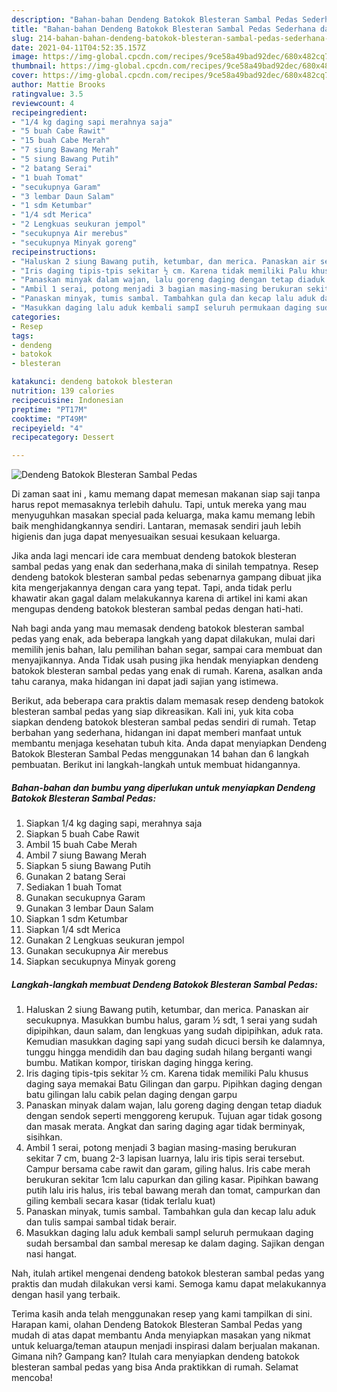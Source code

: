 ```yaml
---
description: "Bahan-bahan Dendeng Batokok Blesteran Sambal Pedas Sederhana dan Mudah Dibuat"
title: "Bahan-bahan Dendeng Batokok Blesteran Sambal Pedas Sederhana dan Mudah Dibuat"
slug: 214-bahan-bahan-dendeng-batokok-blesteran-sambal-pedas-sederhana-dan-mudah-dibuat
date: 2021-04-11T04:52:35.157Z
image: https://img-global.cpcdn.com/recipes/9ce58a49bad92dec/680x482cq70/dendeng-batokok-blesteran-sambal-pedas-foto-resep-utama.jpg
thumbnail: https://img-global.cpcdn.com/recipes/9ce58a49bad92dec/680x482cq70/dendeng-batokok-blesteran-sambal-pedas-foto-resep-utama.jpg
cover: https://img-global.cpcdn.com/recipes/9ce58a49bad92dec/680x482cq70/dendeng-batokok-blesteran-sambal-pedas-foto-resep-utama.jpg
author: Mattie Brooks
ratingvalue: 3.5
reviewcount: 4
recipeingredient:
- "1/4 kg daging sapi merahnya saja"
- "5 buah Cabe Rawit"
- "15 buah Cabe Merah"
- "7 siung Bawang Merah"
- "5 siung Bawang Putih"
- "2 batang Serai"
- "1 buah Tomat"
- "secukupnya Garam"
- "3 lembar Daun Salam"
- "1 sdm Ketumbar"
- "1/4 sdt Merica"
- "2 Lengkuas seukuran jempol"
- "secukupnya Air merebus"
- "secukupnya Minyak goreng"
recipeinstructions:
- "Haluskan 2 siung Bawang putih, ketumbar, dan merica. Panaskan air secukupnya. Masukkan bumbu halus, garam ½ sdt, 1 serai yang sudah dipipihkan, daun salam, dan lengkuas yang sudah dipipihkan, aduk rata. Kemudian masukkan daging sapi yang sudah dicuci bersih ke dalamnya, tunggu hingga mendidih dan bau daging sudah hilang berganti wangi bumbu. Matikan kompor, tiriskan daging hingga kering."
- "Iris daging tipis-tpis sekitar ½ cm. Karena tidak memiliki Palu khusus daging saya memakai Batu Gilingan dan garpu. Pipihkan daging dengan batu gilingan lalu cabik pelan daging dengan garpu"
- "Panaskan minyak dalam wajan, lalu goreng daging dengan tetap diaduk dengan sendok seperti menggoreng kerupuk. Tujuan agar tidak gosong dan masak merata. Angkat dan saring daging agar tidak berminyak, sisihkan."
- "Ambil 1 serai, potong menjadi 3 bagian masing-masing berukuran sekitar 7 cm, buang 2-3 lapisan luarnya, lalu iris tipis serai tersebut. Campur bersama cabe rawit dan garam, giling halus. Iris cabe merah berukuran sekitar 1cm lalu capurkan dan giling kasar. Pipihkan bawang putih lalu iris halus, iris tebal bawang merah dan tomat, campurkan dan giling kembali secara kasar (tidak terlalu kuat)"
- "Panaskan minyak, tumis sambal. Tambahkan gula dan kecap lalu aduk dan tulis sampai sambal tidak berair."
- "Masukkan daging lalu aduk kembali sampI seluruh permukaan daging sudah bersambal dan sambal meresap ke dalam daging. Sajikan dengan nasi hangat."
categories:
- Resep
tags:
- dendeng
- batokok
- blesteran

katakunci: dendeng batokok blesteran 
nutrition: 139 calories
recipecuisine: Indonesian
preptime: "PT17M"
cooktime: "PT49M"
recipeyield: "4"
recipecategory: Dessert

---
```



![Dendeng Batokok Blesteran Sambal Pedas](https://img-global.cpcdn.com/recipes/9ce58a49bad92dec/680x482cq70/dendeng-batokok-blesteran-sambal-pedas-foto-resep-utama.jpg)

Di zaman  saat ini , kamu memang dapat memesan makanan siap saji tanpa harus repot memasaknya terlebih dahulu. Tapi, untuk mereka yang mau menyuguhkan masakan special pada keluarga, maka kamu memang lebih baik menghidangkannya sendiri. Lantaran, memasak sendiri jauh lebih higienis dan juga dapat menyesuaikan sesuai kesukaan keluarga.

Jika anda lagi mencari ide cara membuat dendeng batokok blesteran sambal pedas yang enak dan sederhana,maka di sinilah tempatnya. Resep dendeng batokok blesteran sambal pedas  sebenarnya gampang dibuat jika kita mengerjakannya dengan cara yang tepat. Tapi, anda tidak perlu khawatir akan gagal dalam melakukannya 
karena di artikel ini kami akan mengupas dendeng batokok blesteran sambal pedas dengan hati-hati.  



Nah bagi anda yang mau memasak dendeng batokok blesteran sambal pedas yang enak, ada beberapa langkah yang dapat dilakukan, mulai dari memilih jenis bahan, lalu pemilihan bahan segar, sampai cara membuat dan menyajikannya. Anda Tidak usah pusing jika hendak menyiapkan dendeng batokok blesteran sambal pedas yang enak di rumah. Karena, asalkan anda  tahu caranya, maka hidangan ini dapat jadi sajian yang istimewa.

Berikut, ada beberapa cara praktis  dalam memasak resep dendeng batokok blesteran sambal pedas yang siap dikreasikan. Kali ini, yuk kita coba siapkan dendeng batokok blesteran sambal pedas sendiri di rumah. Tetap berbahan yang sederhana, hidangan ini dapat memberi manfaat untuk membantu menjaga kesehatan tubuh kita. Anda dapat menyiapkan Dendeng Batokok Blesteran Sambal Pedas menggunakan 14 bahan dan 6 langkah pembuatan. Berikut ini langkah-langkah untuk membuat hidangannya.

<!--inarticleads1-->

##### Bahan-bahan dan bumbu yang diperlukan untuk menyiapkan Dendeng Batokok Blesteran Sambal Pedas:

1. Siapkan 1/4 kg daging sapi, merahnya saja
1. Siapkan 5 buah Cabe Rawit
1. Ambil 15 buah Cabe Merah
1. Ambil 7 siung Bawang Merah
1. Siapkan 5 siung Bawang Putih
1. Gunakan 2 batang Serai
1. Sediakan 1 buah Tomat
1. Gunakan secukupnya Garam
1. Gunakan 3 lembar Daun Salam
1. Siapkan 1 sdm Ketumbar
1. Siapkan 1/4 sdt Merica
1. Gunakan 2 Lengkuas seukuran jempol
1. Gunakan secukupnya Air merebus
1. Siapkan secukupnya Minyak goreng




<!--inarticleads2-->

##### Langkah-langkah membuat Dendeng Batokok Blesteran Sambal Pedas:

1. Haluskan 2 siung Bawang putih, ketumbar, dan merica. Panaskan air secukupnya. Masukkan bumbu halus, garam ½ sdt, 1 serai yang sudah dipipihkan, daun salam, dan lengkuas yang sudah dipipihkan, aduk rata. Kemudian masukkan daging sapi yang sudah dicuci bersih ke dalamnya, tunggu hingga mendidih dan bau daging sudah hilang berganti wangi bumbu. Matikan kompor, tiriskan daging hingga kering.
1. Iris daging tipis-tpis sekitar ½ cm. Karena tidak memiliki Palu khusus daging saya memakai Batu Gilingan dan garpu. Pipihkan daging dengan batu gilingan lalu cabik pelan daging dengan garpu
1. Panaskan minyak dalam wajan, lalu goreng daging dengan tetap diaduk dengan sendok seperti menggoreng kerupuk. Tujuan agar tidak gosong dan masak merata. Angkat dan saring daging agar tidak berminyak, sisihkan.
1. Ambil 1 serai, potong menjadi 3 bagian masing-masing berukuran sekitar 7 cm, buang 2-3 lapisan luarnya, lalu iris tipis serai tersebut. Campur bersama cabe rawit dan garam, giling halus. Iris cabe merah berukuran sekitar 1cm lalu capurkan dan giling kasar. Pipihkan bawang putih lalu iris halus, iris tebal bawang merah dan tomat, campurkan dan giling kembali secara kasar (tidak terlalu kuat)
1. Panaskan minyak, tumis sambal. Tambahkan gula dan kecap lalu aduk dan tulis sampai sambal tidak berair.
1. Masukkan daging lalu aduk kembali sampI seluruh permukaan daging sudah bersambal dan sambal meresap ke dalam daging. Sajikan dengan nasi hangat.




Nah, itulah artikel mengenai  dendeng batokok blesteran sambal pedas  yang praktis dan mudah dilakukan versi kami. Semoga kamu dapat melakukannya dengan hasil yang terbaik. 

Terima kasih anda telah menggunakan resep yang kami tampilkan di sini. Harapan kami, olahan  Dendeng Batokok Blesteran Sambal Pedas yang mudah di atas dapat membantu Anda menyiapkan masakan yang nikmat untuk keluarga/teman ataupun menjadi inspirasi dalam berjualan makanan. Gimana nih? Gampang kan? Itulah cara menyiapkan dendeng batokok blesteran sambal pedas yang bisa Anda praktikkan di rumah. Selamat mencoba!

